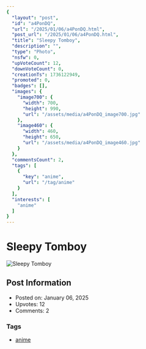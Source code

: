 ```yaml
---
{
  "layout": "post",
  "id": "a4PonDQ",
  "url": "/2025/01/06/a4PonDQ.html",
  "post_url": "/2025/01/06/a4PonDQ.html",
  "title": "Sleepy Tomboy",
  "description": "",
  "type": "Photo",
  "nsfw": 0,
  "upVoteCount": 12,
  "downVoteCount": 0,
  "creationTs": 1736122949,
  "promoted": 0,
  "badges": [],
  "images": {
    "image700": {
      "width": 700,
      "height": 990,
      "url": "/assets/media/a4PonDQ_image700.jpg"
    },
    "image460": {
      "width": 460,
      "height": 650,
      "url": "/assets/media/a4PonDQ_image460.jpg"
    }
  },
  "commentsCount": 2,
  "tags": [
    {
      "key": "anime",
      "url": "/tag/anime"
    }
  ],
  "interests": [
    "anime"
  ]
}
---
```


# Sleepy Tomboy

![Sleepy Tomboy](/assets/media/a4PonDQ_image700.jpg)

## Post Information

- Posted on: January 06, 2025
- Upvotes: 12
- Comments: 2

### Tags

- [anime](/tag/anime)
